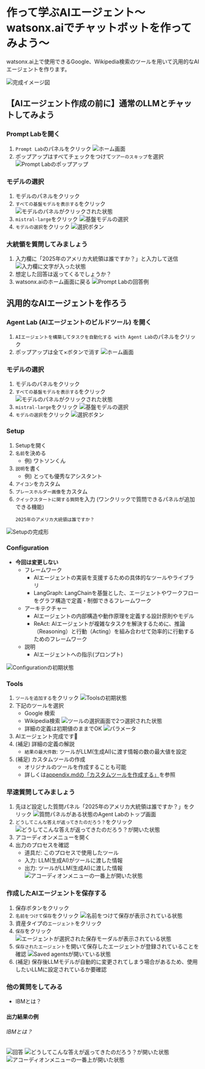 # 作って学ぶAIエージェント〜watsonx.aiでチャットボットを作ってみよう〜
watsonx.ai上で使用できるGoogle、Wikipedia検索のツールを用いて汎用的なAIエージェントを作ります。

![完成イメージ図](./images/overall_remove_python.png)

## 【AIエージェント作成の前に】通常のLLMとチャットしてみよう
### Prompt Labを開く
1. `Prompt Lab`のパネルをクリック
![ホーム画面](images/0010.png)
2. ポップアップはすべてチェックをつけて`ツアーのスキップ`を選択
![Prompt Labのポップアップ](images/0011.png)

### モデルの選択
1. モデルのパネルをクリック
2. `すべての基盤モデルを表示する`をクリック
![モデルのパネルがクリックされた状態](images/0020.png)
3. `mistral-large`をクリック
![基盤モデルの選択](images/0030.png)
4. `モデルの選択`をクリック
![選択ボタン](images/0040.png)

### 大統領を質問してみましょう
1. 入力欄に「2025年のアメリカ大統領は誰ですか？」と入力して送信
![入力欄に文字が入った状態](images/0050.png)
2. 想定した回答は返ってくるでしょうか？
3. watsonx.aiのホーム画面に戻る
![Prompt Labの回答例](images/0060.png)

## 汎用的なAIエージェントを作ろう
### Agent Lab (AIエージェントのビルドツール) を開く
1. `AIエージェントを構築してタスクを自動化する with Agent Lab`のパネルをクリック
2. ポップアップは全て×ボタンで消す
![ホーム画面](images/1010.png)

### モデルの選択
1. モデルのパネルをクリック
2. `すべての基盤モデルを表示する`をクリック
![モデルのパネルがクリックされた状態](images/1020.png)
3. `mistral-large`をクリック
![基盤モデルの選択](images/1030.png)
4. `モデルの選択`をクリック
![選択ボタン](images/1040.png)

### Setup
1. Setupを開く
2. `名前`を決める
    - 例) ワトソンくん
3. `説明`を書く
    - 例) とっても優秀なアシスタント
4. `アイコン`をカスタム
5. `プレースホルダー画像`をカスタム
6. `クイックスタートに関する質問`を入力 (ワンクリックで質問できるパネルが追加できる機能)
    ```
    2025年のアメリカ大統領は誰ですか？
    ```
![Setupの完成形](images/1050.png)

### Configuration
- **今回は変更しない**
    - フレームワーク
        - AIエージェントの実装を支援するための具体的なツールやライブラリ
        - LangGraph: LangChainを基盤とした、エージェントやワークフローをグラフ構造で定義・制御できるフレームワーク
    - アーキテクチャー
        - AIエージェントの内部構造や動作原理を定義する設計原則やモデル
        - ReAct: AIエージェントが複雑なタスクを解決するために、推論（Reasoning）と行動（Acting）を組み合わせて効率的に行動するためのフレームワーク
    - 説明
        - AIエージェントへの指示(プロンプト)

![Configurationの初期状態](images/1060.png)

### Tools
1. `ツールを追加する`をクリック
![Toolsの初期状態](images/1070.png)
2. 下記のツールを選択
    - Google 検索
    - Wikipedia検索
    ![ツールの選択画面で2つ選択された状態](images/1080.png)
    - 詳細の定義は初期値のままでOK
    ![パラメータ](images/1090.png)
3. AIエージェント完成です🎉
4. (補足) 詳細の定義の解説
    - `結果の最大件数`: ツールがLLM(生成AI)に渡す情報の数の最大値を設定
5. (補足) カスタムツールの作成
    - オリジナルのツールを作成することも可能
    - 詳しくは[appendix.mdの「カスタムツールを作成する」](appendix.md#カスタムツールを作成する)を参照

### 早速質問してみましょう
1. 先ほど設定した質問パネル「2025年のアメリカ大統領は誰ですか？」をクリック
![質問パネルがある状態のAgent Labのトップ画面](images/1100.png)
2. `どうしてこんな答えが返ってきたのだろう？`をクリック
![どうしてこんな答えが返ってきたのだろう？が開いた状態](images/1110.png)
3. アコーディオンメニューを開く
4. 出力のプロセスを確認
    - 道具だ: このプロセスで使用したツール
    - 入力: LLM(生成AI)がツールに渡した情報
    - 出力: ツールがLLM(生成AI)に渡した情報
![アコーディオンメニューの一番上が開いた状態](images/1120.png)

### 作成したAIエージェントを保存する
1. 保存ボタンをクリック
2. `名前をつけて保存`をクリック
![名前をつけて保存が表示されている状態](images/1130.png)
3. 資産タイプの`エージェント`をクリック
4. `保存`をクリック
![エージェントが選択された保存モーダルが表示されている状態](images/1140.png)
5. `保存されたエージェント`を開いて保存したエージェントが登録されていることを確認
![Saved agentsが開いている状態](images/1150.png)
6. (補足) 保存後LLMモデルが自動的に変更されてしまう場合があるため、使用したいLLMに設定されているか要確認

### 他の質問をしてみる
-  IBMとは？

#### 出力結果の例
###### IBMとは？
![回答](images/1160.png)
![どうしてこんな答えが返ってきたのだろう？が開いた状態](images/1170.png)
![アコーディオンメニューの一番上が開いた状態](images/1180.png)

